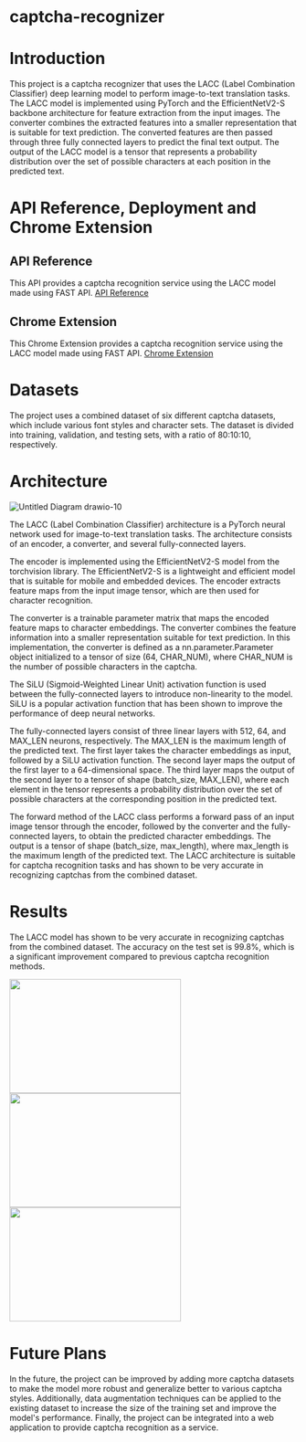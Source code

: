 # captcha-recognizer
# Introduction
This project is a captcha recognizer that uses the LACC (Label Combination Classifier) deep learning model to perform image-to-text translation tasks. The LACC model is implemented using PyTorch and the EfficientNetV2-S backbone architecture for feature extraction from the input images. The converter combines the extracted features into a smaller representation that is suitable for text prediction. The converted features are then passed through three fully connected layers to predict the final text output. The output of the LACC model is a tensor that represents a probability distribution over the set of possible characters at each position in the predicted text.

# API Reference, Deployment and Chrome Extension

## API Reference
This API provides a captcha recognition service using the LACC model made using FAST API. 
[API Reference](./api/readme.md)

## Chrome Extension
This Chrome Extension provides a captcha recognition service using the LACC model made using FAST API.
[Chrome Extension](./chrome-extension/readme.md)


# Datasets
The project uses a combined dataset of six different captcha datasets, which include various font styles and character sets. The dataset is divided into training, validation, and testing sets, with a ratio of 80:10:10, respectively.

# Architecture

![Untitled Diagram drawio-10](https://user-images.githubusercontent.com/64341057/230733270-89fb0e95-8517-4a2e-b927-6b1854ac11be.png)



The LACC (Label Combination Classifier) architecture is a PyTorch neural network used for image-to-text translation tasks. The architecture consists of an encoder, a converter, and several fully-connected layers.

The encoder is implemented using the EfficientNetV2-S model from the torchvision library. The EfficientNetV2-S is a lightweight and efficient model that is suitable for mobile and embedded devices. The encoder extracts feature maps from the input image tensor, which are then used for character recognition.

The converter is a trainable parameter matrix that maps the encoded feature maps to character embeddings. The converter combines the feature information into a smaller representation suitable for text prediction. In this implementation, the converter is defined as a nn.parameter.Parameter object initialized to a tensor of size (64, CHAR_NUM), where CHAR_NUM is the number of possible characters in the captcha.

The SiLU (Sigmoid-Weighted Linear Unit) activation function is used between the fully-connected layers to introduce non-linearity to the model. SiLU is a popular activation function that has been shown to improve the performance of deep neural networks.

The fully-connected layers consist of three linear layers with 512, 64, and MAX_LEN neurons, respectively. The MAX_LEN is the maximum length of the predicted text. The first layer takes the character embeddings as input, followed by a SiLU activation function. The second layer maps the output of the first layer to a 64-dimensional space. The third layer maps the output of the second layer to a tensor of shape (batch_size, MAX_LEN), where each element in the tensor represents a probability distribution over the set of possible characters at the corresponding position in the predicted text.

The forward method of the LACC class performs a forward pass of an input image tensor through the encoder, followed by the converter and the fully-connected layers, to obtain the predicted character embeddings. The output is a tensor of shape (batch_size, max_length), where max_length is the maximum length of the predicted text. The LACC architecture is suitable for captcha recognition tasks and has shown to be very accurate in recognizing captchas from the combined dataset.

# Results
The LACC model has shown to be very accurate in recognizing captchas from the combined dataset. The accuracy on the test set is 99.8%, which is a significant improvement compared to previous captcha recognition methods.

<img src="https://user-images.githubusercontent.com/64341057/230731893-d013d033-06a0-4a20-a88b-32996e03ca0a.png" height="200" width="300">

<img src="https://user-images.githubusercontent.com/64341057/230731942-29bba56b-11ce-44d4-b450-747773a608cc.png" height="200" width="300">

<img src="https://user-images.githubusercontent.com/64341057/230731944-2adfdb06-88fe-4dbf-95cd-91d80209adf5.png" height="200" width="300">


# Future Plans
In the future, the project can be improved by adding more captcha datasets to make the model more robust and generalize better to various captcha styles. Additionally, data augmentation techniques can be applied to the existing dataset to increase the size of the training set and improve the model's performance. Finally, the project can be integrated into a web application to provide captcha recognition as a service.

